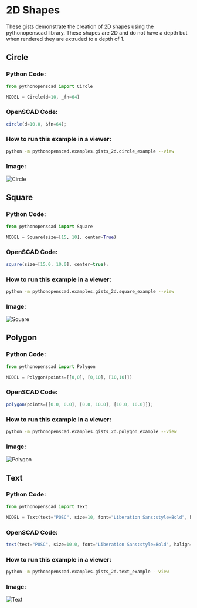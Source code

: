 # 2D Shapes

These gists demonstrate the creation of 2D shapes using the pythonopenscad library.
These shapes are 2D and do not have a depth but when rendered they are extruded to a depth of 1.



## Circle
    
### Python Code:
```python
from pythonopenscad import Circle

MODEL = Circle(d=10, _fn=64)
```
    
### OpenSCAD Code:
```js
circle(d=10.0, $fn=64);

```
    
### How to run this example in a viewer:
```bash
python -m pythonopenscad.examples.gists_2d.circle_example --view
```

### Image:
![Circle](circle_example.py.png)
     
## Square
    
### Python Code:
```python
from pythonopenscad import Square

MODEL = Square(size=[15, 10], center=True)
```
    
### OpenSCAD Code:
```js
square(size=[15.0, 10.0], center=true);

```
    
### How to run this example in a viewer:
```bash
python -m pythonopenscad.examples.gists_2d.square_example --view
```

### Image:
![Square](square_example.py.png)
     
## Polygon
    
### Python Code:
```python
from pythonopenscad import Polygon

MODEL = Polygon(points=[[0,0], [0,10], [10,10]])
```
    
### OpenSCAD Code:
```js
polygon(points=[[0.0, 0.0], [0.0, 10.0], [10.0, 10.0]]);

```
    
### How to run this example in a viewer:
```bash
python -m pythonopenscad.examples.gists_2d.polygon_example --view
```

### Image:
![Polygon](polygon_example.py.png)
     
## Text
    
### Python Code:
```python
from pythonopenscad import Text

MODEL = Text(text="POSC", size=10, font="Liberation Sans:style=Bold", halign="center")
```
    
### OpenSCAD Code:
```js
text(text="POSC", size=10.0, font="Liberation Sans:style=Bold", halign="center");

```
    
### How to run this example in a viewer:
```bash
python -m pythonopenscad.examples.gists_2d.text_example --view
```

### Image:
![Text](text_example.py.png)
     
